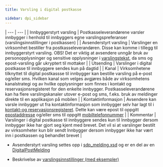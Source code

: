 ```yaml
---
title: Varsling i digital postkasse

sidebar: dpi_sidebar
---
```




| --- | --- |
| Innbyggerstyrt varsling | Postkasseleverandørene varsler innbygger i henhold til innbyggers egne varslingspreferanser (varslingsinnstillinger i postkassen) |
| Avsenderstyrt varsling | Varslinger en virksomhet bestiller fra postkasseleverandøren. Disse kan komme i tillegg til innbyggerstyrt varsling. OBS! Det er viktig at avsendere unngår bruk av personopplysninger og sensitive opplysninger i [varslingstekst]({{site.baseurl}}/resources/begrep/sikkerDigitalPost/begrep/varslingsTekst), da sms og epost-varsling går ukryptert til mottaker |
| Utsending | Varslinger i digital postkasse til innbyggere sendes kun på dagtid |
| Kanal | Virksomhetene tilknyttet til digital postkassse til innbygger kan bestille varsling på e-post og/eller sms. Hvilken kanal som velges avgjøres både av virksomhetens kanalstrategi og av hvilke opplysninger som finnes i kontakt og reservasjonsregisteret for den enkelte innbygger. Postkasseleverandørene kan ha flere varslingskanaler utover e-post og sms, f.eks. bruk av meldinger direkte til en applikasjon på mobilen |
| Kontaktinformasjon | Avsendere kan varsle innbygger ut fra kontaktinformasjon som innbygger selv har lagt til i [kontakt-og reservasjonsregisteret]({{site.baseurl}}/docs/Kontaktregisteret/krr_index). Dette kan være epost til oppgitt [epostaddresse]({{site.baseurl}}/resources/begrep/oppslagstjenesten/Epostadresse) og/eller sms til oppgitt [mobiltelefonnummer]({{site.baseurl}}/resources/begrep/felles/mobiltelefonnummer) |
| Kommentar | Varslinger i digital postkasse til innbyggere sendes kun til Innbygger dersom innbygger ikke har gjort seg kjent med brevet. Det vil si at varslinger bestilt av virksomheter kun blir sendt Innbygger dersom innbygger ikke har vært inn i postkassen og behandlet brevet |

<!--- 
- [Når skal avsendere varsle innbygger om digitale forsendelser?](https://samarbeid.difi.no/felleslosninger/digital-postkasse-til-innbyggere/dokumentasjon/hvordan-skal-jeg-bruke-varsling-i-digital-postkasse) (artikkel i samarbeidsportalen)
 --->
 
- Avsenderstyrt varsling settes opp i [sdp_melding.xsd]({{site.baseurl}}/resources/begrep/sikkerDigitalPost/xsd/sdp_skjema) og er en del av en [DigitalPostMelding]({{site.baseurl}}/resources/begrep/sikkerDigitalPost/meldinger/DigitalPostMelding)

- Beskrivelse av [varslingsinnstillinger (med eksempler)]({{site.baseurl}}/resources/begrep/sikkerDigitalPost/begrep/Varsler)




